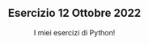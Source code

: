 <p align="center">
  <h2 align="center">Esercizio 12 Ottobre 2022</h2>
  <p align="center">I miei esercizi di Python!</p>
</p>